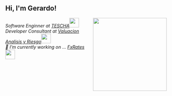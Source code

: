 
<h2> Hi, I'm Gerardo! </h2>
<img align='right' src="https://github.com/Gerardo-jd/Gerardo-jd/assets/99415004/958677d8-2213-4b8f-a55d-116577c7cc74" width="230">

<p><em>Software Enginner at <a href="http://www.unb.br">TESCHA</a><img src="https://media.giphy.com/media/fYSnHlufseco8Fh93Z/giphy.gif" width="30">
</br>Developer Consultant at <a href="https://www.var.com.mx/">Valuacion Analisis y Riesgo</a><img src="https://media.giphy.com/media/WUlplcMpOCEmTGBtBW/giphy.gif" width="30">
</br>🔭 I’m currently working on ... <a href="https://fxrates.com.mx/Resumen.aspx">FxRates</a><img src="https://media.giphy.com/media/WUlplcMpOCEmTGBtBW/giphy.gif" width="30">
</em></p>
<!--
**Gerardo-jd/Gerardo-jd** is a ✨ _special_ ✨ repository because its `README.md` (this file) appears on your GitHub profile.

Here are some ideas to get you started:

- 🔭 I’m currently working on ...
- 🌱 I’m currently learning ...
- 👯 I’m looking to collaborate on ...
- 🤔 I’m looking for help with ...
- 💬 Ask me about ...
- 📫 How to reach me: ...
- 😄 Pronouns: ...
- ⚡ Fun fact: ...
-->
